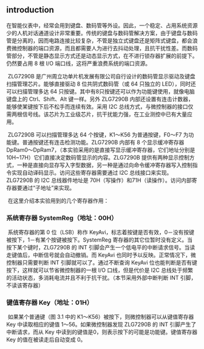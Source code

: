 ## introduction

​	在智能仪表中，经常会用到键盘、数码管等外设。因此，一个稳定、占用系统资源少的人机对话通道设计非常重要。传统的键盘与数码管解决方案，由于键盘与数码管是分离的，因而电路连接比较复杂，不管是独立式键盘还是矩阵式键盘，都会浪费微控制器的端口资源，而且都需要人为进行去抖动处理，且抗干扰性差。而数码管部分，不管是静态显示方式还是动态显示方式，在不进行锁存器扩展的前提下。仍然要占用 8 根 I/O 端口线，这将严重浪费系统的端口资源。

​	ZLG7290B 是广州周立功单片机发展有限公司自行设计的数码管显示驱动及键盘扫描管理芯片。能够直接驱动 8 位共阴式数码管（或 64 只独立的 LED），同时还可以扫描管理多达 64 只按键。其中有8只按键还可以作为功能键使用，就像电脑键盘上的 Ctrl、Shift、Alt 键一样。另外 ZLG7290B 内部还设置有连击计数器，能够使某键按下后不松手而连续有效。采用 I2C 总线方式，与微控制器的接口仅需两根信号线。该芯片为工业级芯片，抗干扰能力强，在工业测控中已有大量应用。

​	ZLG7290B 可以扫描管理多达 64 个按键，K1～K56 为普通按键，F0～F7 为功能键。普通按键还有连击检测功能。ZLG7290B 内部有 8 个显示缓冲寄存器 DpRam0～DpRam7，（本实验采用的是直接写显示缓冲寄存器，它们地址分别是 10H~17H）它们直接决定数码管显示的内容。ZLG7290B 提供有两种显示控制方式，一种是直接向显存写入字型数据，另一种是通过向命令缓冲寄存器写入控制指令实现自动译码显示。访问这些寄存器需要通过 I2C 总线接口来实现。ZLG7290B 的 I2C 总线器件地址是 70H（写操作）和71H（读操作）。访问内部寄存器要通过“子地址”来实现。

​	在这里介绍本实验用到的几个寄存器作用：


### 系统寄存器 SystemReg（地址：00H）

​	系统寄存器的第 0 位（LSB）称作 KeyAvi，标志着按键是否有效，0－没有按键被按下，1－有某个按键被按下。SystemReg 寄存器的其它位暂时没有定义。当按下某个键时，ZLG7290B 的 INT 引脚会产生一个低电平的中断请求信号。当读走键值后，中断信号就会自动撤销。而 KeyAvi 也同时予以反映。正常情况下，微控制器只需要判断 INT 引脚就可以了。通过不断查询 KeyAvi 位也能判断是否有键按下，这样就可以节省微控制器的一根 I/O 口线，但是代价是 I2C 总线处于频繁的活动状态，多消耗电流并且不利于抗干扰。（本节采用外部中断判断 INT 引脚，不读该寄存器）

### 键值寄存器 Key（地址：01H）

​	如果某个普通键（图 3.1 中的 K1～K56）被按下，则微控制器可以从键值寄存器 Key 中读取相应的键值 1～56。如果微控制器发现 ZLG7290B 的 INT 引脚产生了中断请求，而从 Key 中读到的键值是0，则表示按下的可能是功能键。键值寄存器 Key 的值在被读走后自动变成 0。